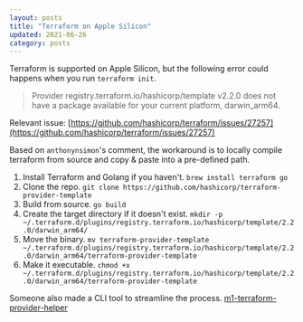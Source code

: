 ```yaml
---
layout: posts
title: "Terraform on Apple Silicon"
updated: 2021-06-26
category: posts
---
```



Terraform is supported on Apple Silicon, but the following error could happens when you run `terraform init`.


> Provider registry.terraform.io/hashicorp/template v2.2.0 does not have a package available for your current platform, darwin_arm64.


Relevant issue: [https://github.com/hashicorp/terraform/issues/27257](https://github.com/hashicorp/terraform/issues/27257)

Based on `anthonynsimon`'s comment, the workaround is to locally compile terraform from source and copy & paste into a pre-defined path.

1. Install Terraform and Golang if you haven't. `brew install terraform go`
2. Clone the repo. `git clone https://github.com/hashicorp/terraform-provider-template`
3. Build from source. `go build`
4. Create the target directory if it doesn't exist. `mkdir -p ~/.terraform.d/plugins/registry.terraform.io/hashicorp/template/2.2.0/darwin_arm64/`
5. Move the binary. `mv terraform-provider-template ~/.terraform.d/plugins/registry.terraform.io/hashicorp/template/2.2.0/darwin_arm64/terraform-provider-template`
6. Make it executable. `chmod +x ~/.terraform.d/plugins/registry.terraform.io/hashicorp/template/2.2.0/darwin_arm64/terraform-provider-template`

Someone also made a CLI tool to streamline the process. [m1-terraform-provider-helper](https://github.com/kreuzwerker/m1-terraform-provider-helper)